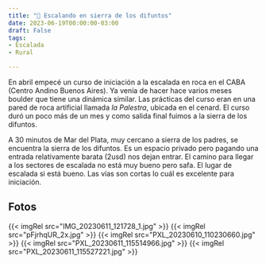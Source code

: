 ```yaml
---
title: "🧗 Escalando en sierra de los difuntos"
date: 2023-06-19T00:00:00-03:00
draft: False
tags:
- Escalada
- Rural

---
```


En abril empecé un curso de iniciación a la escalada en roca en el CABA (Centro Andino Buenos Aires). Ya venía de hacer hace varios meses boulder que tiene una dinámica similar. Las prácticas del curso eran en una pared de roca artificial llamada *la Palestra*, ubicada en el cenard. El curso duró un poco más de un mes y como salida final fuimos a la sierra de los difuntos.

A 30 minutos de Mar del Plata, muy cercano a sierra de los padres, se encuentra la sierra de los difuntos. Es un espacio privado pero pagando una entrada relativamente barata (2usd) nos dejan entrar. El camino para llegar a los sectores de escalada no está muy bueno pero safa. El lugar de escalada si está bueno. Las vías son cortas lo cuál es excelente para iniciación. 


## Fotos

{{< imgRel src="IMG_20230611_121728_1.jpg" >}}
{{< imgRel src="pFjrhqUR_2x.jpg" >}}
{{< imgRel src="PXL_20230610_110230660.jpg" >}}
{{< imgRel src="PXL_20230611_115514966.jpg" >}}
{{< imgRel src="PXL_20230611_115527221.jpg" >}}